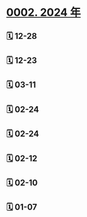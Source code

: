 # [0002. 2024 年](https://github.com/Tdahuyou/TNotes.footprints/tree/main/notes/0002.%202024%20%E5%B9%B4)

## 🗓 12-28

<Footprints :times="[2024, 12, 28]">
  <template #text-area>
    <p>📚 《女人的胜利》余华</p>
    <p>✍️ 书摘</p>
    <p>男人最喜欢发誓，他们的誓言和狗叫没什么两样，你不要相信。</p>
    <p>垂头丧气、气势汹汹。</p>
    <p>女人的胜利</p>
    <p>老婆发现老公外遇，最后在小三面前跟老公接吻宣告胜利。</p>
    <p>老婆结婚后疏远自己的圈子，几乎完全融入了老公的圈子，遇到了不公的待遇时非常被动。</p>
    <p>蹦蹦跳跳的游戏</p>
    <p>一位母亲在她的孩子快要嗝屁前，是如何陪伴她的孩子的。</p>
  </template>
</Footprints>

## 🗓 12-23

<Footprints :times="[2024, 12, 23, 8, 14]">
  <template #text-area>
    <p>地铁</p>
    <p>围城</p>
    <p>里面的人想出来</p>
    <p>外面的人想进去</p>
  </template>
</Footprints>

## 🗓 03-11

<Footprints :times="[2024, 3, 11, 22, 25]">
  <template #text-area>
    <p>第一次在派出所吃烧烤</p>
    <p>听朋友说是她的朋友因网恋被骗 💰</p>
    <p>在走申请立案的流程</p>
  </template>
  <template #image-list="{ openModal }">
    <img src="../assets/2025-01-12-17-44-46.png" @click="openModal(0)"/>
    <img src="../assets/2025-01-12-17-44-58.png" @click="openModal(1)"/>
    <img src="../assets/2025-01-12-17-45-04.png" @click="openModal(2)"/>
  </template>
</Footprints>

## 🗓 02-24

<Footprints :times="[2024, 2, 24, 16, 29]">
  <template #text-area>
    <p>绝育 end ～</p>
  </template>
  <template #image-list="{ openModal }">
    <img src="../assets/2025-01-12-18-08-57.png" @click="openModal(0)"/>
  </template>
  <template #other-info>元宵节</template>
</Footprints>

## 🗓 02-24

<Footprints :times="[2024, 2, 24, 12, 12]">
  <template #text-area>
    <p>开始绝育</p>
  </template>
  <template #image-list="{ openModal }">
    <img src="../assets/2025-01-12-19-18-09.png" @click="openModal(0)"/>
  </template>
  <template #other-info>元宵节</template>
</Footprints>

## 🗓 02-12

<Footprints :times="[2024, 2, 12, 0, 17]">
  <template #text-area>
    <p>医生建议年后做绝育</p>
    <p>担心的事还是发生了</p>
    <p>过年回家期间发情了</p>
    <p>爬着走</p>
    <p>撅屁股</p>
    <p>满地打滚</p>
    <p>到处乱蹭</p>
    <p>半夜唱 k</p>
    <p>…</p>
    <p>所有症状全都对上了（好在目前还没有乱尿）</p>
    <p>搜如何缓解猫咪发情时的痛苦，正在学习按摩手法中…</p>
  </template>
  <template #image-list="{ openModal }">
    <img src="../assets/2025-01-12-19-18-50.png" @click="openModal(0)"/>
    <img src="../assets/2025-01-12-19-18-54.png" @click="openModal(1)"/>
    <img src="../assets/2025-01-12-19-18-59.png" @click="openModal(2)"/>
  </template>
  <template #other-info>大年初三</template>
</Footprints>

## 🗓 02-10

<Footprints :times="[2024, 2, 10, 23, 37]">
  <template #text-area>
    <p>新年第一部电影</p>
    <p>还行</p>
  </template>
  <template #image-list="{ openModal }">
    <img src="../assets/2025-01-12-19-20-04.png" @click="openModal(0)"/>
  </template>
  <template #other-info>大年初一</template>
</Footprints>

## 🗓 01-07

<Footprints :times="[2024, 1, 7, 1, 15]">
  <template #text-area>
    <p>在监控室待了一上午，回家后逮着 week 就是一顿胖揍！！！（当然，揍完还是得猫条伺候）</p>
    <p>搬到新家的这俩月里，已经丢了两条命了。如果猫有九条命的话，你还剩七条命，好好利用哈！</p>
    <p>第一次从室友的飘窗装出去，差点儿从五楼掉下去。找到你时，正躲在空调外机的夹缝里边，也不知道恐高的我是怎么把你给捞回来的。</p>
    <p>这次快递员上门取件，开门取个件的功夫，又溜没影儿了。上网搜了搜小区丢猫成功找回的案例，发现基本都没法找回来，想着大概率是没戏了。。。多亏了邻居奶奶、门卫大叔、监控室阿姨协助。要不然知乎上的描述可能就是你接下来的生活写照。</p>
    <p>—— week 挨揍 の 一天</p>
  </template>
  <template #image-list="{ openModal }">
    <img src="../assets/2025-01-12-19-21-09.png" @click="openModal(0)"/>
    <img src="../assets/2025-01-12-19-21-14.png" @click="openModal(1)"/>
    <img src="../assets/2025-01-12-19-21-17.png" @click="openModal(2)"/>
    <img src="../assets/2025-01-12-19-21-22.png" @click="openModal(3)"/>
    <img src="../assets/2025-01-12-19-21-26.png" @click="openModal(4)"/>
    <img src="../assets/2025-01-12-19-21-31.png" @click="openModal(5)"/>
    <img src="../assets/2025-01-12-19-21-34.png" @click="openModal(6)"/>
    <img src="../assets/2025-01-12-19-21-38.png" @click="openModal(7)"/>
  </template>
</Footprints>
